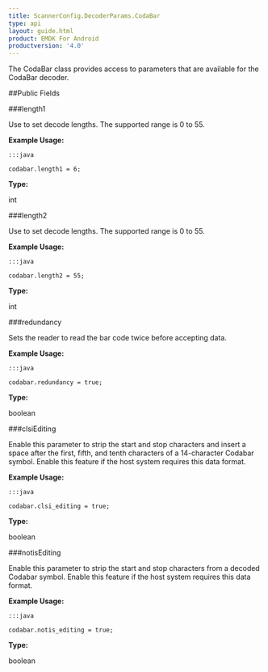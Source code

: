 ```yaml
---
title: ScannerConfig.DecoderParams.CodaBar
type: api
layout: guide.html
product: EMDK For Android
productversion: '4.0'
---
```



The CodaBar class provides access to parameters that are available
 for the CodaBar decoder.

##Public Fields

###length1

Use to set decode lengths. The supported range is 0 to 55.
 
 

**Example Usage:**
	
	:::java
	
	codabar.length1 = 6;
	


**Type:**

int

###length2

Use to set decode lengths. The supported range is 0 to 55.
 
 

**Example Usage:**
	
	:::java
	
	codabar.length2 = 55;
	


**Type:**

int

###redundancy

Sets the reader to read the bar code twice before accepting data.
 
 

**Example Usage:**
	
	:::java
	
	codabar.redundancy = true;
	


**Type:**

boolean

###clsiEditing

Enable this parameter to strip the start and stop characters and
 insert a space after the first, fifth, and tenth characters of a
 14-character Codabar symbol. Enable this feature if the host
 system requires this data format.
 
 

**Example Usage:**
	
	:::java
	
	codabar.clsi_editing = true;
	


**Type:**

boolean

###notisEditing

Enable this parameter to strip the start and stop characters from
 a decoded Codabar symbol. Enable this feature if the host system
 requires this data format.
 
 

**Example Usage:**
	
	:::java
	
	codabar.notis_editing = true;
	


**Type:**

boolean












